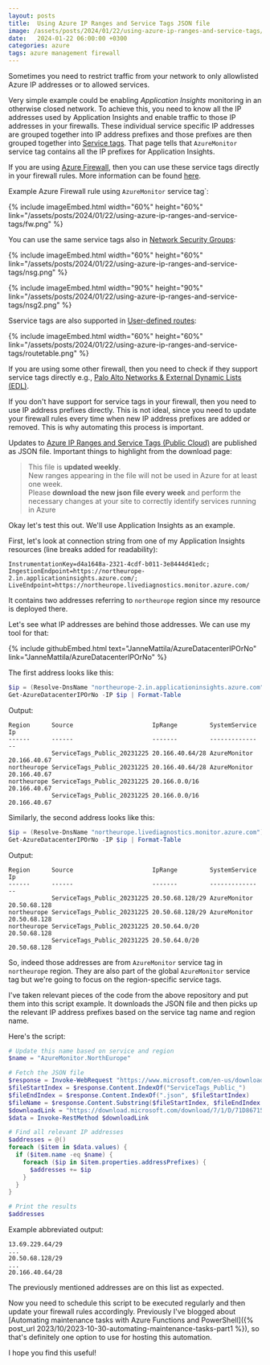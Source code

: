 ```yaml
---
layout: posts
title:  Using Azure IP Ranges and Service Tags JSON file
image: /assets/posts/2024/01/22/using-azure-ip-ranges-and-service-tags/nsg2.png
date:   2024-01-22 06:00:00 +0300
categories: azure
tags: azure management firewall
---
```

Sometimes you need to restrict traffic from your network
to only allowlisted Azure IP addresses or to allowed services.

Very simple example could be enabling _Application Insights_ monitoring
in an otherwise closed network. 
To achieve this, you need to know all the 
IP addresses used by Application Insights and enable
traffic to those IP addresses in your firewalls.
These individual service specific IP addresses are grouped together
into IP address prefixes and those prefixes are then grouped together into
[Service tags](https://learn.microsoft.com/en-us/azure/virtual-network/service-tags-overview).
That page tells that `AzureMonitor` service tag contains all the IP prefixes
for Application Insights.

If you are using [Azure Firewall](https://learn.microsoft.com/en-us/azure/firewall/overview),
then you can use these service tags directly in your firewall rules. 
More information can be found [here](https://learn.microsoft.com/en-us/azure/firewall/service-tags).

Example Azure Firewall rule using `AzureMonitor` service tag`:

{% include imageEmbed.html width="60%" height="60%" link="/assets/posts/2024/01/22/using-azure-ip-ranges-and-service-tags/fw.png" %}

You can use the same service tags also in
[Network Security Groups](https://learn.microsoft.com/en-us/azure/virtual-network/network-security-groups-overview):

{% include imageEmbed.html width="60%" height="60%" link="/assets/posts/2024/01/22/using-azure-ip-ranges-and-service-tags/nsg.png" %}

{% include imageEmbed.html width="90%" height="90%" link="/assets/posts/2024/01/22/using-azure-ip-ranges-and-service-tags/nsg2.png" %}

Sservice tags are also supported in
[User-defined routes](https://learn.microsoft.com/en-us/azure/virtual-network/virtual-networks-udr-overview#user-defined):

{% include imageEmbed.html width="60%" height="60%" link="/assets/posts/2024/01/22/using-azure-ip-ranges-and-service-tags/routetable.png" %}

If you are using some other firewall, then you need to check if they support
service tags directly e.g., [Palo Alto Networks & External Dynamic Lists (EDL)](https://docs.paloaltonetworks.com/resources/edl-hosting-service).

If you don't have support for service tags in your firewall, then you need to use IP address prefixes directly.
This is not ideal, since you need to update your firewall rules every time
when new IP address prefixes are added or removed.
This is why automating this process is important.

Updates to [Azure IP Ranges and Service Tags (Public Cloud)](https://www.microsoft.com/en-us/download/details.aspx?id=56519) are published as JSON file.
Important things to highlight from the download page:

> This file is **updated weekly**.<br/>
> New ranges appearing in the file will not be used in Azure for at least one week.<br/>
> Please **download the new json file every week** and perform the necessary
> changes at your site to correctly identify services running in Azure

Okay let's test this out. We'll use Application Insights as an example.

First, let's look at connection string from one of my Application Insights resources
(line breaks added for readability):

```text
InstrumentationKey=d4a1648a-2321-4cdf-b011-3e8444d41edc;
IngestionEndpoint=https://northeurope-2.in.applicationinsights.azure.com/;
LiveEndpoint=https://northeurope.livediagnostics.monitor.azure.com/
```

It contains two addresses referring to `northeurope` region
since my resource is deployed there.

Let's see what IP addresses are behind those addresses.
We can use my tool for that:

{% include githubEmbed.html text="JanneMattila/AzureDatacenterIPOrNo" link="JanneMattila/AzureDatacenterIPOrNo" %}

The first address looks like this:

```powershell
$ip = (Resolve-DnsName "northeurope-2.in.applicationinsights.azure.com").IP4Address
Get-AzureDatacenterIPOrNo -IP $ip | Format-Table
```
Output:
```text
Region      Source                      IpRange         SystemService Ip
------      ------                      -------         ------------- --
            ServiceTags_Public_20231225 20.166.40.64/28 AzureMonitor  20.166.40.67
northeurope ServiceTags_Public_20231225 20.166.40.64/28 AzureMonitor  20.166.40.67
northeurope ServiceTags_Public_20231225 20.166.0.0/16                 20.166.40.67
            ServiceTags_Public_20231225 20.166.0.0/16                 20.166.40.67
```

Similarly, the second address looks like this:

```powershell
$ip = (Resolve-DnsName "northeurope.livediagnostics.monitor.azure.com").IP4Address
Get-AzureDatacenterIPOrNo -IP $ip | Format-Table
```
Output:
```text
Region      Source                      IpRange         SystemService Ip
------      ------                      -------         ------------- --
            ServiceTags_Public_20231225 20.50.68.128/29 AzureMonitor  20.50.68.128
northeurope ServiceTags_Public_20231225 20.50.68.128/29 AzureMonitor  20.50.68.128
northeurope ServiceTags_Public_20231225 20.50.64.0/20                 20.50.68.128
            ServiceTags_Public_20231225 20.50.64.0/20                 20.50.68.128
```

So, indeed those addresses are from `AzureMonitor` service tag in `northeurope` region.
They are also part of the global `AzureMonitor` service tag but we're going to
focus on the region-specific service tags.

I've taken relevant pieces of the code from the above repository and
put them into this script example.
It downloads the JSON file and then picks up the relevant IP address prefixes
based on the service tag name and region name.

Here's the script:

```powershell
# Update this name based on service and region
$name = "AzureMonitor.NorthEurope"

# Fetch the JSON file
$response = Invoke-WebRequest "https://www.microsoft.com/en-us/download/details.aspx?id=56519"
$fileStartIndex = $response.Content.IndexOf("ServiceTags_Public_")
$fileEndIndex = $response.Content.IndexOf(".json", $fileStartIndex)
$fileName = $response.Content.Substring($fileStartIndex, $fileEndIndex - $fileStartIndex)
$downloadLink = "https://download.microsoft.com/download/7/1/D/71D86715-5596-4529-9B13-DA13A5DE5B63/$fileName.json"
$data = Invoke-RestMethod $downloadLink

# Find all relevant IP addresses
$addresses = @()
foreach ($item in $data.values) {
  if ($item.name -eq $name) {
    foreach ($ip in $item.properties.addressPrefixes) {
      $addresses += $ip
    }
  }
}

# Print the results
$addresses
```

Example abbreviated output:

```text
13.69.229.64/29
...
20.50.68.128/29
...
20.166.40.64/28
```

The previously mentioned addresses are on this list as expected.

Now you need to schedule this script to be executed regularly and then update your firewall rules accordingly.
Previously I've blogged about 
[Automating maintenance tasks with Azure Functions and PowerShell]({% post_url 2023/10/2023-10-30-automating-maintenance-tasks-part1 %}),
so that's definitely one option to use for hosting this automation.

I hope you find this useful!
